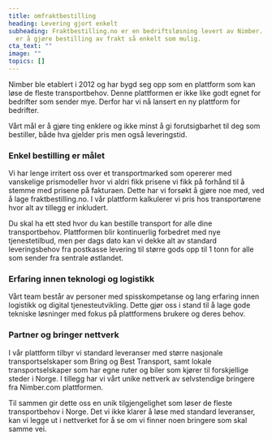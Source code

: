 ```yaml
---
title: omfraktbestilling
heading: Levering gjort enkelt
subheading: Fraktbestilling.no er en bedriftsløsning levert av Nimber. Vårt mål
  er å gjøre bestilling av frakt så enkelt som mulig.
cta_text: ""
image: ""
topics: []
---
```

Nimber ble etablert i 2012 og har bygd seg opp som en plattform som kan løse de fleste transportbehov. Denne plattformen er ikke like godt egnet for bedrifter som sender mye. Derfor har vi nå lansert en ny plattform for bedrifter. 

Vårt mål er å gjøre ting enklere og ikke minst å gi forutsigbarhet til deg som bestiller, både hva gjelder pris men også leveringstid.

### **Enkel bestilling er målet**

Vi har lenge irritert oss over et transportmarked som opererer med vanskelige prismodeller hvor vi aldri fikk prisene vi fikk på forhånd til å stemme med prisene på fakturaen. Dette har vi forsøkt å gjøre noe med, ved å lage fraktbestilling.no. I vår plattform kalkulerer vi pris hos transportørene hvor alt av tillegg er inkludert.

Du skal ha ett sted hvor du kan bestille transport for alle dine transportbehov. Plattformen blir kontinuerlig forbedret med nye tjenestetilbud, men per dags dato kan vi dekke alt av standard leveringsbehov fra postkasse levering til større gods opp til 1 tonn for alle som sender fra sentrale østlandet. 

### **Erfaring innen teknologi og logistikk**

Vårt team består av personer med spisskompetanse og lang erfaring innen logistikk og digital tjenesteutvikling. Dette gjør oss i stand til å lage gode tekniske løsninger med fokus på plattformens brukere og deres behov. 

### **Partner og bringer nettverk**

I vår plattform tilbyr vi standard leveranser med større nasjonale transportselskaper som Bring og Best Transport, samt lokale transportselskaper som har egne ruter og biler som kjører til forskjellige steder i Norge. I tillegg har vi vårt unike nettverk av selvstendige bringere fra Nimber.com plattformen.

Til sammen gir dette oss en unik tilgjengelighet som løser de fleste transportbehov i Norge. Det vi ikke klarer å løse med standard leveranser, kan vi legge ut i nettverket for å se om vi finner noen bringere som skal samme vei.
